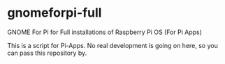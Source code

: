 # gnomeforpi-full
GNOME For Pi for Full installations of Raspberry Pi OS (For Pi Apps)

This is a script for Pi-Apps. No real development is going on here, so you can pass this repository by.
